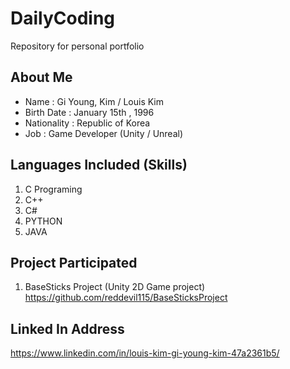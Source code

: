 # DailyCoding
Repository for personal portfolio

## About Me
* Name : Gi Young, Kim / Louis Kim
* Birth Date : January 15th , 1996
* Nationality : Republic of Korea
* Job : Game Developer (Unity / Unreal)

## Languages Included (Skills)
1. C Programing
2. C++
3. C#
4. PYTHON
5. JAVA

## Project Participated
1. BaseSticks Project (Unity 2D Game project)<br>
https://github.com/reddevil115/BaseSticksProject

## Linked In Address
https://www.linkedin.com/in/louis-kim-gi-young-kim-47a2361b5/
